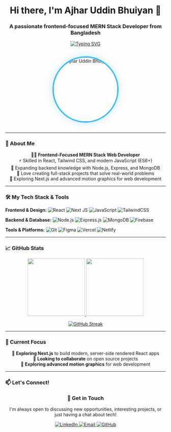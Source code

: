 <h1 align="center">Hi there, I'm Ajhar Uddin Bhuiyan 👋</h1>
<h3 align="center">A passionate frontend-focused MERN Stack Developer from Bangladesh</h3>

<p align="center">
  <a href="https://github.com/bhrifat619">
    <img src="https://readme-typing-svg.herokuapp.com?font=Fira+Code&pause=1000&color=36BCF7&center=true&vCenter=true&width=435&lines=Crafting+beautiful+user+experiences;Clean+code+enthusiast;MERN+Stack+Developer;React+%7C+Tailwind+%7C+Node.js" alt="Typing SVG" />
  </a>
</p>

<br />

<div align="center">
  <img src="https://github.com/bhrifat619.png" alt="Ajhar Uddin Bhuiyan" width="200" height="200" style="border-radius: 50%; border: 4px solid #36BCF7; box-shadow: 0 0 20px rgba(54, 188, 247, 0.3);" />
</div>

<br />

---

### 💫 About Me

<p align="center">
  <strong>👨‍💻 Frontend-Focused MERN Stack Web Developer</strong><br>
  ⚡ Skilled in React, Tailwind CSS, and modern JavaScript (ES6+)<br>
  🌱 Expanding backend knowledge with Node.js, Express, and MongoDB<br>
  🚀 Love creating full-stack projects that solve real-world problems<br>
  🔄 Exploring Next.js and advanced motion graphics for web development
</p>

---

### 🛠️ My Tech Stack & Tools

**Frontend & Design:**
![React](https://img.shields.io/badge/React-20232A?style=for-the-badge&logo=react&logoColor=61DAFB)
![Next JS](https://img.shields.io/badge/Next-black?style=for-the-badge&logo=next.js&logoColor=white)
![JavaScript](https://img.shields.io/badge/JavaScript-F7DF1E?style=for-the-badge&logo=javascript&logoColor=black)
![TailwindCSS](https://img.shields.io/badge/Tailwind_CSS-38B2AC?style=for-the-badge&logo=tailwind-css&logoColor=white)

**Backend & Database:**
![Node.js](https://img.shields.io/badge/Node.js-339933?style=for-the-badge&logo=nodedotjs&logoColor=white)
![Express.js](https://img.shields.io/badge/Express.js-000000?style=for-the-badge&logo=express&logoColor=white)
![MongoDB](https://img.shields.io/badge/MongoDB-47A248?style=for-the-badge&logo=mongodb&logoColor=white)
![Firebase](https://img.shields.io/badge/Firebase-FFCA28?style=for-the-badge&logo=firebase&logoColor=black)

**Tools & Platforms:**
![Git](https://img.shields.io/badge/Git-F05032?style=for-the-badge&logo=git&logoColor=white)
![Figma](https://img.shields.io/badge/Figma-F24E1E?style=for-the-badge&logo=figma&logoColor=white)
![Vercel](https://img.shields.io/badge/Vercel-000000?style=for-the-badge&logo=vercel&logoColor=white)
![Netlify](https://img.shields.io/badge/Netlify-00C7B7?style=for-the-badge&logo=netlify&logoColor=white)

---

### 📈 GitHub Stats

<p align="center">
  <a href="https://github.com/bhrifat619">
    <img height="180em" src="https://github-readme-stats.vercel.app/api?username=bhrifat619&show_icons=true&theme=radical&hide_border=true&count_private=true" />
    <img height="180em" src="https://github-readme-stats.vercel.app/api/top-langs/?username=bhrifat619&layout=compact&theme=radical&hide_border=true" />
  </a>
</p>

<p align="center">
  <a href="https://github.com/bhrifat619">
    <img src="https://github-readme-streak-stats.herokuapp.com/?user=bhrifat619&theme=radical&hide_border=true" alt="GitHub Streak" />
  </a>
</p>

---

### 🔄 Current Focus

<p align="center">
  🚀 <strong>Exploring Next.js</strong> to build modern, server-side rendered React apps<br>
  🤝 <strong>Looking to collaborate</strong> on open source projects<br>
  🎨 <strong>Exploring advanced motion graphics</strong> for web development
</p>

---

### 📫 Let's Connect!

<div align="center">

### 💬 Get in Touch

I'm always open to discussing new opportunities, interesting projects, or just having a chat about tech!

</div>

<p align="center">
  <a href="https://linkedin.com/in/ajharuddinbhuiyan/" target="_blank">
    <img src="https://img.shields.io/badge/LinkedIn-0077B5?style=for-the-badge&logo=linkedin&logoColor=white&labelColor=000&color=0077B5" alt="LinkedIn" />
  </a>
  <a href="mailto:bhuiyanrifat619@gmail.com" target="_blank">
    <img src="https://img.shields.io/badge/Email-D14836?style=for-the-badge&logo=gmail&logoColor=white&labelColor=000&color=D14836" alt="Email" />
  </a>
  <a href="https://github.com/bhrifat619" target="_blank">
    <img src="https://img.shields.io/badge/GitHub-181717?style=for-the-badge&logo=github&logoColor=white&labelColor=000&color=181717" alt="GitHub" />
  </a>
</p>

